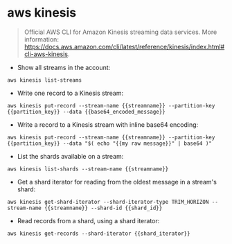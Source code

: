 # aws kinesis

> Official AWS CLI for Amazon Kinesis streaming data services.
> More information: <https://docs.aws.amazon.com/cli/latest/reference/kinesis/index.html#cli-aws-kinesis>.

- Show all streams in the account:

`aws kinesis list-streams`

- Write one record to a Kinesis stream:

`aws kinesis put-record --stream-name {{streamname}} --partition-key {{partition_key}} --data {{base64_encoded_message}}`

- Write a record to a Kinesis stream with inline base64 encoding:

`aws kinesis put-record --stream-name {{streamname}} --partition-key {{partition_key}} --data "$( echo "{{my raw message}}" | base64 )"`

- List the shards available on a stream:

`aws kinesis list-shards --stream-name {{streamname}}`

- Get a shard iterator for reading from the oldest message in a stream's shard:

`aws kinesis get-shard-iterator --shard-iterator-type TRIM_HORIZON --stream-name {{streamname}} --shard-id {{shard_id}}`

- Read records from a shard, using a shard iterator:

`aws kinesis get-records --shard-iterator {{shard_iterator}}`
